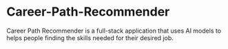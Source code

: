 # Career-Path-Recommender
Career Path Recommender is a full-stack application that uses AI models to helps people finding the skills needed for their desired job.
